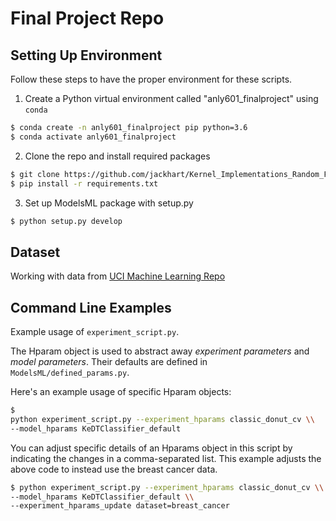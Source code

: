 # Final Project Repo


## Setting Up Environment

Follow these steps to have the proper environment for these scripts.

1. Create a Python virtual environment called "anly601_finalproject" using `conda`

``` bash
$ conda create -n anly601_finalproject pip python=3.6
$ conda activate anly601_finalproject
```

2. Clone the repo and install required packages

``` bash
$ git clone https://github.com/jackhart/Kernel_Implementations_Random_Forests
$ pip install -r requirements.txt
```

3. Set up ModelsML package with setup.py 

``` bash
$ python setup.py develop
```



## Dataset

Working with data from [UCI Machine Learning Repo](https://archive.ics.uci.edu/ml/datasets.php)

## Command Line Examples

Example usage of `experiment_script.py`.

The Hparam object is used to abstract away *experiment parameters* and *model parameters*.  Their defaults are defined in `ModelsML/defined_params.py`. 

Here's an example usage of specific Hparam objects:

``` bash
$ 
python experiment_script.py --experiment_hparams classic_donut_cv \\
--model_hparams KeDTClassifier_default 
```

You can adjust specific details of an Hparams object in this script by indicating the changes in a comma-separated list.  This example adjusts the above code to instead use the breast cancer data.
 
 ``` bash
$ python experiment_script.py --experiment_hparams classic_donut_cv \\
--model_hparams KeDTClassifier_default \\
--experiment_hparams_update dataset=breast_cancer
```